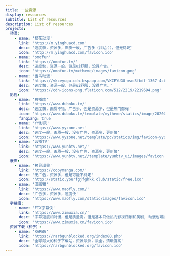 ```yaml
---
title: 一些资源
display: resources
subtitle: List of resources
description: List of resources
projects:
  动漫:
    - name: '樱花动漫'
      link: 'http://m.yinghuacd.com'
      desc: '速度快，资源多，画质一般，广告多（非贴片），但是稳定'
      icon: 'http://m.yinghuacd.com/favicon.ico'
    - name: 'omofun'
      link: 'https://omofun.tv/'
      desc: '速度快，资源一般，但是ui舒服，没得广告。'
      icon: 'https://omofun.tv/mxtheme/images/favicon.png'
    - name: '当鸟动漫'
      link: 'https://vkceyugu.cdn.bspapp.com/VKCEYUGU-ead3fbdf-1367-4cbd-930a-2e64e477fa5a/0166c318-039c-446e-80f6-dd2597d670ce.apk'
      desc: '速度快，资源一般，但是ui舒服，没得广告。'
      icon: 'https://cdn-icons-png.flaticon.com/512/2219/2219694.png'
  影视:
    - name: '独播库'
      link: 'https://www.duboku.tv/'
      desc: '速度快，画质不错，广告少，但是资源少，但是热门都有'
      icon: 'https://www.duboku.tv/template/mytheme/statics/image/20200420/92ef7bc2b.ico'
      fanqiang: true
    - name: 'YY影院'
      link: 'https://www.yyzone.net'
      desc: '速度一般，画质一般，没有广告，资源多，更新快'
      icon: 'https://www.yyzone.net/template/pc/statics/img/favicon-yyzone.ico'
    - name: '云播TV'
      link: 'https://www.yunbtv.net/'
      desc: '速度一般，画质一般，没有广告，资源多，更新快'
      icon: 'https://www.yunbtv.net//template/yunbtv_ui/images/favicon.ico'
  漫画:
    - name: '拷貝漫畫'
      link: 'https://copymanga.com/'
      desc: '无广告，资源多，但是可能不稳定'
      icon: 'http://static.yourfgjfghkk.club/static/free.ico'
    - name: '漫画猫'
      link: 'https://www.maofly.com/'
      desc: '广告多，资源多，速度快'
      icon: 'https://www.maofly.com/static/images/favicon.ico'
  字幕组:
    - name: 'FIX字幕侠'
      link: 'https://www.zimuxia.cn/'
      desc: '字幕速度相对慢，但是质量高，但是基本只做热门影视日剧和美剧, 动漫也可能做'
      icon: 'https://www.zimuxia.cn/favicon.ico'
  资源下载（种子）:
    - name: 'RARBG'
      link: 'https://rarbgunblocked.org/index80.php'
      desc: '全球最大的种子下载站，资源最快，最全，清晰度高'
      icon: 'https://rarbgunblocked.org/favicon.ico'
---
```




<ListProjects :projects="frontmatter.projects"/>